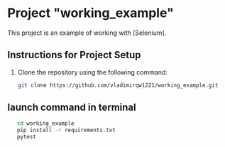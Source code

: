 # Project "working_example"

This project is an example of working with [Selenium].

## Instructions for Project Setup

1. Clone the repository using the following command:

   ```bash
   git clone https://github.com/vladimirqw1221/working_example.git

## launch command in terminal
````bash
   cd working_example
   pip install -r requirements.txt
   pytest




